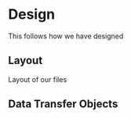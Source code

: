 # Design

This follows how we have designed

## Layout

Layout of our files

## Data Transfer Objects
